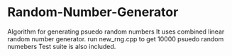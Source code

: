 # Random-Number-Generator

Algorithm for generating psuedo random numbers
It uses combined linear random number generator.
run new_rng.cpp to get 10000 psuedo random numebers
Test suite is also included.
